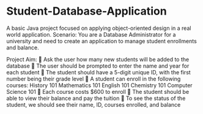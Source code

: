 # Student-Database-Application
A basic Java project focused on applying object-oriented design in a real world application.
Scenario: You are a Database Administrator for a university and need to
create an application to manage student enrollments and balance.

Project Aim:
       Ask the user how many new students will be added to the database
       The user should be prompted to enter the name and year for each student
       The student should have a 5-digit unique ID, with the first number being their grade level
       A student can enroll in the following courses:
        History 101
        Mathematics 101
        English 101
        Chemistry 101
        Computer Science 101
      Each course costs $600 to enroll
      The student should be able to view their balance and pay the tuition
      To see the status of the student, we should see their name, ID, courses enrolled, and balance
